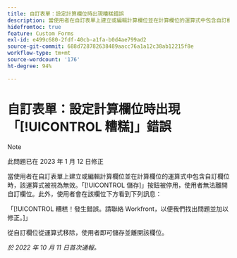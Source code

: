 ```yaml
---
title: 自訂表單：設定計算欄位時出現糟糕錯誤
description: 當使用者在自訂表單上建立或編輯計算欄位並在計算欄位的運算式中包含自訂欄位時，該運算式被視為無效。「儲存」按鈕被停用，使用者無法離開自訂欄位。此外，使用者會在該欄位下方看到一則糟糕錯誤訊息。
hidefromtoc: true
feature: Custom Forms
exl-id: e499c680-2fdf-40cb-a1fa-b0d4ae799ad2
source-git-commit: 688d728782638489aacc76a1a12c38ab12215f8e
workflow-type: tm+mt
source-wordcount: '176'
ht-degree: 94%

---
```


# 自訂表單：設定計算欄位時出現「[!UICONTROL 糟糕]」錯誤

<!--Requested: Do not delete without approval from Alex Beach-->

>[!NOTE]
>
>此問題已在 2023 年 1 月 12 日修正

當使用者在自訂表單上建立或編輯計算欄位並在計算欄位的運算式中包含自訂欄位時，該運算式被視為無效。「[!UICONTROL 儲存]」按鈕被停用，使用者無法離開自訂欄位。此外，使用者會在該欄位下方看到下列訊息：

「[!UICONTROL 糟糕！發生錯誤。請聯絡 Workfront，以便我們找出問題並加以修正。]」

從自訂欄位從運算式移除，使用者即可儲存並離開該欄位。

_於 2022 年 10 月 11 日首次通報。_
